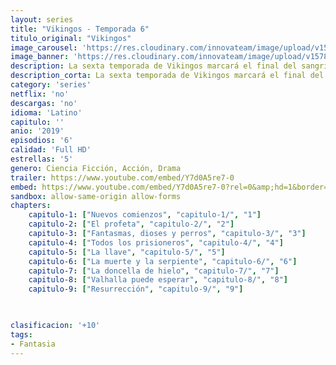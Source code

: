 ```yaml
---
layout: series
title: "Vikingos - Temporada 6"
titulo_original: "Vikingos"
image_carousel: 'https://res.cloudinary.com/innovateam/image/upload/v1578799102/vikingos-min_conv5a.jpg'
image_banner: 'https://res.cloudinary.com/innovateam/image/upload/v1578799105/1_Atk6UJ8lTR3tNbKHN2J-2w-min_u5jmyf.jpg'
description: La sexta temporada de Vikingos marcará el final del sangriento drama histórico, aquí está todo lo que los fans deben esperar de la temporada final. 
description_corta: La sexta temporada de Vikingos marcará el final del sangriento drama histórico, aquí está todo lo que los fans deben esperar de la temporada final. ..
category: 'series'
netflix: 'no'
descargas: 'no'
idioma: 'Latino'
capitulo: ''
anio: '2019'
episodios: '6'
calidad: 'Full HD'
estrellas: '5'
genero: Ciencia Ficción, Acción, Drama
trailer: https://www.youtube.com/embed/Y7d0A5re7-0
embed: https://www.youtube.com/embed/Y7d0A5re7-0?rel=0&amp;hd=1&border=0&wmode=opaque&enablejsapi=1&modestbranding=1&controls=1&showinfo=1
sandbox: allow-same-origin allow-forms 
chapters:
    capitulo-1: ["Nuevos comienzos", "capitulo-1/", "1"]
    capitulo-2: ["El profeta", "capitulo-2/", "2"]
    capitulo-3: ["Fantasmas, dioses y perros", "capitulo-3/", "3"]
    capitulo-4: ["Todos los prisioneros", "capitulo-4/", "4"]
    capitulo-5: ["La llave", "capitulo-5/", "5"]
    capitulo-6: ["La muerte y la serpiente", "capitulo-6/", "6"]
    capitulo-7: ["La doncella de hielo", "capitulo-7/", "7"]
    capitulo-8: ["Valhalla puede esperar", "capitulo-8/", "8"]
    capitulo-9: ["Resurrección", "capitulo-9/", "9"]

    

clasificacion: '+10'
tags:
- Fantasia
---
```












